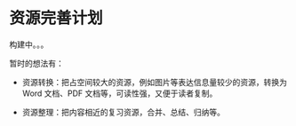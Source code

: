 # 资源完善计划

构建中。。。

暂时的想法有：

- 资源转换：把占空间较大的资源，例如图片等表达信息量较少的资源，转换为 Word 文档、PDF 文档等，可读性强，又便于读者复制。

- 资源整理：把内容相近的复习资源，合并、总结、归纳等。
